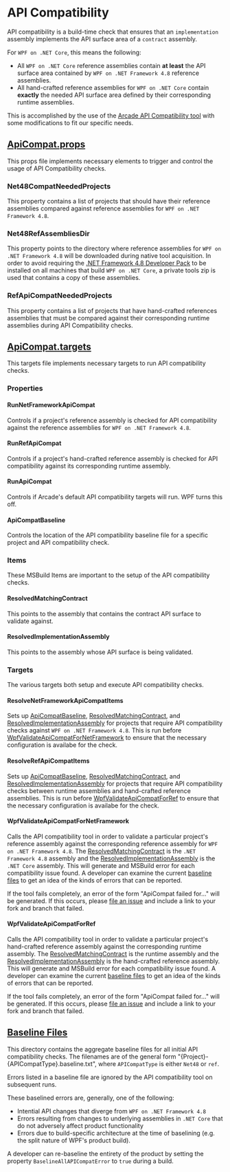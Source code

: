 # API Compatibility
API compatibility is a build-time check that ensures that an `implementation` assembly implements the API surface area of a `contract` assembly.

For `WPF on .NET Core`, this means the following:
* All `WPF on .NET Core` reference assemblies contain **at least** the API surface area contained by `WPF on .NET Framework 4.8` reference assemblies.
* All hand-crafted reference assemblies for `WPF on .NET Core` contain **exactly** the needed API surface area defined by their corresponding runtime assemblies.

This is accomplished by the use of the [Arcade API Compatibility tool](https://github.com/dotnet/arcade/blob/master/src/Microsoft.DotNet.ApiCompat) with some modifications to fit our specific needs.

## [ApiCompat.props](/eng/WpfArcadeSdk/tools/ApiCompat.props)
This props file implements necessary elements to trigger and control the usage of API Compatibility checks.
### Net48CompatNeededProjects
This property contains a list of projects that should have their reference assemblies compared against reference assemblies for `WPF on .NET Framework 4.8`.
### Net48RefAssembliesDir
This property points to the directory where reference assemblies for `WPF on .NET Framework 4.8` will be downloaded during native tool acquisition. In order
to avoid requiring the  [.NET Framework 4.8 Developer Pack](https://dotnet.microsoft.com/download/dotnet-framework/net48) to be installed on all machines that build `WPF on .NET Core`, a private tools zip is used that
contains a copy of these assemblies.
### RefApiCompatNeededProjects
This property contains a list of projects that have hand-crafted references assemblies that must be compared against their corresponding runtime assemblies during API Compatibility checks.

## [ApiCompat.targets](/eng/WpfArcadeSdk/tools/ApiCompat.targets)
This targets file implements necessary targets to run API compatibility checks.
### Properties
#### RunNetFrameworkApiCompat
Controls if a project's reference assembly is checked for API compatibility against the reference assemblies for `WPF on .NET Framework 4.8`.
#### RunRefApiCompat
Controls if a project's hand-crafted reference assembly is checked for API compatibility against its corresponding runtime assembly.
#### RunApiCompat
Controls if Arcade's default API compatibility targets will run.  WPF turns this off.
#### ApiCompatBaseline
Controls the location of the API compatibility baseline file for a specific project and API compatibility check.
### Items
These MSBuild Items are important to the setup of the API compatibility checks.
#### ResolvedMatchingContract
This points to the assembly that contains the contract API surface to validate against.
#### ResolvedImplementationAssembly
This points to the assembly whose API surface is being validated.
### Targets
The various targets both setup and execute API compatibility checks.
#### ResolveNetFrameworkApiCompatItems
Sets up [ApiCompatBaseline](#ApiCompatBaseline), [ResolvedMatchingContract](#ResolvedMatchingContract), and [ResolvedImplementationAssembly](#ResolvedImplementationAssembly) for projects that require
API compatibility checks against `WPF on .NET Framework 4.8`.  This is run before [WpfValidateApiCompatForNetFramework](#WpfValidateApiCompatForNetFramework) to
ensure that the necessary configuration is availabe for the check.
#### ResolveRefApiCompatItems
Sets up [ApiCompatBaseline](#ApiCompatBaseline), [ResolvedMatchingContract](#ResolvedMatchingContract), and [ResolvedImplementationAssembly](#ResolvedImplementationAssembly) for projects that require
API compatibility checks between runtime assemblies and hand-crafted reference assemblies.  This is run before [WpfValidateApiCompatForRef](#WpfValidateApiCompatForRef) to
ensure that the necessary configuration is availabe for the check.
#### WpfValidateApiCompatForNetFramework
Calls the API compatibility tool in order to validate a particular project's reference assembly against the corresponding reference assembly for `WPF on .NET Framework 4.8`.
The [ResolvedMatchingContract](#ResolvedMatchingContract) is the `.NET Framework 4.8` assembly and the [ResolvedImplementationAssembly](#ResolvedImplementationAssembly) is the
`.NET Core` assembly.  This will generate and MSBuild error for each compatibility issue found.  A developer can examine the current [baseline files](#Baseline-Files) to get
an idea of the kinds of errors that can be reported.

If the tool fails completely, an error of the form "ApiCompat failed for..." will be generated.  If this occurs, please [file an issue](https://github.com/dotnet/wpf/issues/new/choose) and include a link to your fork and branch that failed.
#### WpfValidateApiCompatForRef
Calls the API compatibility tool in order to validate a particular project's hand-crafted reference assembly against the corresponding runtime assembly.
The [ResolvedMatchingContract](#ResolvedMatchingContract) is the runtime assembly and the [ResolvedImplementationAssembly](#ResolvedImplementationAssembly) is the
hand-crafted reference assembly.  This will generate and MSBuild error for each compatibility issue found.  A developer can examine the current [baseline files](#Baseline-Files) to get
an idea of the kinds of errors that can be reported.

If the tool fails completely, an error of the form "ApiCompat failed for..." will be generated.  If this occurs, please [file an issue](https://github.com/dotnet/wpf/issues/new/choose) and include a link to your fork and branch that failed.
## [Baseline Files](/src/Microsoft.DotNet.Wpf/ApiCompat/Baselines)
This directory contains the aggregate baseline files for all initial API compatibility checks.  The filenames are of the general form
"{Project}-{APICompatType}.baseline.txt", where `APICompatType` is either `Net48` or `ref`.

Errors listed in a baseline file are ignored by the API compatibility tool on subsequent runs.

These baselined errors are, generally, one of the following:
* Intential API changes that diverge from `WPF on .NET Framework 4.8`
* Errors resulting from changes to underlying assemblies in `.NET Core` that do not adversely affect product functionality
* Errors due to build-specific architecture at the time of baselining (e.g. the split nature of WPF's product build).

A developer can re-baseline the entirety of the product by setting the property `BaselineAllAPICompatError` to `true` during a build.
